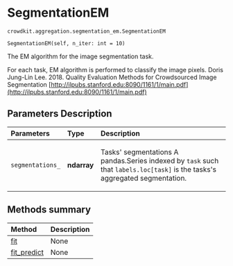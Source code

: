 # SegmentationEM
`crowdkit.aggregation.segmentation_em.SegmentationEM`

```
SegmentationEM(self, n_iter: int = 10)
```

The EM algorithm for the image segmentation task.


For each task, EM algorithm is performed to classify the image pixels.
Doris Jung-Lin Lee. 2018.
Quality Evaluation Methods for Crowdsourced Image Segmentation
[http://ilpubs.stanford.edu:8090/1161/1/main.pdf](http://ilpubs.stanford.edu:8090/1161/1/main.pdf)

## Parameters Description

| Parameters | Type | Description |
| :----------| :----| :-----------|
`segmentations_`|**ndarray**|<p>Tasks&#x27; segmentations A pandas.Series indexed by `task` such that `labels.loc[task]` is the tasks&#x27;s aggregated segmentation.</p>
## Methods summary

| Method | Description |
| :------| :-----------|
[fit](crowdkit.aggregation.segmentation_em.SegmentationEM.fit.md)| None
[fit_predict](crowdkit.aggregation.segmentation_em.SegmentationEM.fit_predict.md)| None
